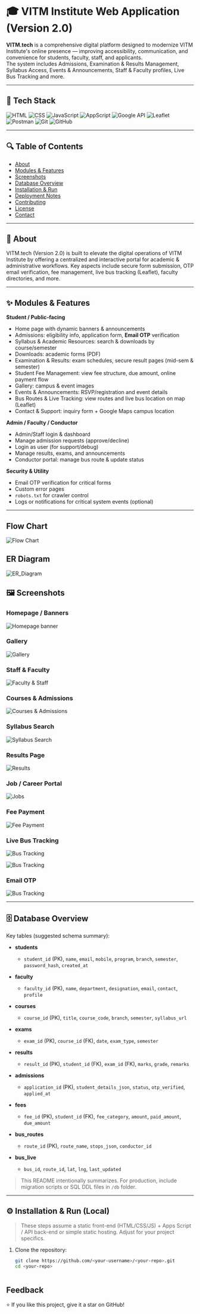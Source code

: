 # 🎓 VITM Institute Web Application (Version 2.0)

**VITM.tech** is a comprehensive digital platform designed to modernize VITM Institute's online presence — improving accessibility, communication, and convenience for students, faculty, staff, and applicants.  
The system includes Admissions, Examination & Results Management, Syllabus Access, Events & Announcements, Staff & Faculty profiles, Live Bus Tracking and more.

---

## 🔨 Tech Stack

![HTML](https://img.shields.io/badge/HTML5-E44D26?style=for-the-badge&logo=html5&logoColor=white)
![CSS](https://img.shields.io/badge/CSS3-264de4?style=for-the-badge&logo=css3&logoColor=white)
![JavaScript](https://img.shields.io/badge/JavaScript-FFCC21?style=for-the-badge&logo=javascript&logoColor=black)
![AppScript](https://img.shields.io/badge/Apps_Script-2098AA?style=for-the-badge&logo=google&logoColor=white)
![Google API](https://img.shields.io/badge/Google_API-4285F4?style=for-the-badge&logo=google&logoColor=white)
![Leaflet](https://img.shields.io/badge/Leaflet-199900?style=for-the-badge&logo=leaflet&logoColor=white)
![Postman](https://img.shields.io/badge/Postman-FF6C37?style=for-the-badge&logo=postman&logoColor=white)
![Git](https://img.shields.io/badge/Git-F05033?style=for-the-badge&logo=git&logoColor=white)
![GitHub](https://img.shields.io/badge/GitHub-181717?style=for-the-badge&logo=github)

---

## 🔍 Table of Contents
- [About](#-about)
- [Modules & Features](#-modules--features)
- [Screenshots](#-screenshots)
- [Database Overview](#-database-overview)
- [Installation & Run](#-installation--run)
- [Deployment Notes](#-deployment-notes)
- [Contributing](#-contributing)
- [License](#-license)
- [Contact](#-contact)

---

## 📝 About

VITM.tech (Version 2.0) is built to elevate the digital operations of VITM Institute by offering a centralized and interactive portal for academic & administrative workflows. Key aspects include secure form submission, OTP email verification, fee management, live bus tracking (Leaflet), faculty directories, and more.

---

## ✨ Modules & Features

**Student / Public-facing**
- Home page with dynamic banners & announcements
- Admissions: eligibility info, application form, **Email OTP** verification
- Syllabus & Academic Resources: search & downloads by course/semester
- Downloads: academic forms (PDF)
- Examination & Results: exam schedules, secure result pages (mid-sem & semester)
- Student Fee Management: view fee structure, due amount, online payment flow
- Gallery: campus & event images
- Events & Announcements: RSVP/registration and event details
- Bus Routes & Live Tracking: view routes and live bus location on map (Leaflet)
- Contact & Support: inquiry form + Google Maps campus location

**Admin / Faculty / Conductor**
- Admin/Staff login & dashboard
- Manage admission requests (approve/decline)
- Login as user (for support/debug)
- Manage results, exams, and announcements
- Conductor portal: manage bus route & update status

**Security & Utility**
- Email OTP verification for critical forms
- Custom error pages
- `robots.txt` for crawler control
- Logs or notifications for critical system events (optional)

---

## Flow Chart
![Flow Chart](https://github.com/user-attachments/assets/19a87cdd-fff9-462f-922a-df99fdd65046)


## ER Diagram
![ER_Diagram](https://github.com/user-attachments/assets/84a37cf7-b306-48b9-9f0c-af0537882d95)



## 🖼 Screenshots


### Homepage / Banners
![Homepage banner](https://github.com/user-attachments/assets/be3ed7f7-60cb-4e29-ac90-8e71edea6923)



### Gallery
![Gallery](https://github.com/user-attachments/assets/9e018c82-cdb1-4c52-bf30-21f097998057)


### Staff & Faculty
![Faculty & Staff](https://github.com/user-attachments/assets/19363976-aa0c-480a-a6b4-cf77ad533374)


### Courses & Admissions
![Courses & Admissions](https://github.com/user-attachments/assets/8cd6f14b-143b-464f-aeb7-a42375dc60d8)


### Syllabus Search
![Syllabus Search](https://github.com/user-attachments/assets/713381f4-42a1-4e88-af85-f605d5bdb6d7)


### Results Page
![Results](https://github.com/user-attachments/assets/d9e739b7-ba4f-42d6-ae5e-8d58759a8b90)


### Job / Career Portal
![Jobs](https://github.com/user-attachments/assets/d085ec1d-60bc-4fa4-b00f-22032c6d8060)


### Fee Payment
![Fee Payment](https://github.com/user-attachments/assets/5e1ed82d-c784-4eed-a4e1-98f3e2d4c7c9)


### Live Bus Tracking
![Bus Tracking](https://github.com/user-attachments/assets/c4440bf6-ba82-46c3-95fc-7ab831f3dd92)

![Bus Tracking](https://github.com/user-attachments/assets/9a166098-3e40-4f20-97c7-b49118424f5f)


### Email OTP 

![Bus Tracking](https://github.com/user-attachments/assets/372708fe-ec35-4324-802e-69643fb7aa8b)


---

## 🗄 Database Overview

Key tables (suggested schema summary):

- **students**
  - `student_id` (PK), `name`, `email`, `mobile`, `program`, `branch`, `semester`, `password_hash`, `created_at`

- **faculty**
  - `faculty_id` (PK), `name`, `department`, `designation`, `email`, `contact`, `profile`

- **courses**
  - `course_id` (PK), `title`, `course_code`, `branch`, `semester`, `syllabus_url`

- **exams**
  - `exam_id` (PK), `course_id` (FK), `date`, `exam_type`, `semester`

- **results**
  - `result_id` (PK), `student_id` (FK), `exam_id` (FK), `marks`, `grade`, `remarks`

- **admissions**
  - `application_id` (PK), `student_details_json`, `status`, `otp_verified`, `applied_at`

- **fees**
  - `fee_id` (PK), `student_id` (FK), `fee_category`, `amount`, `paid_amount`, `due_amount`

- **bus_routes**
  - `route_id` (PK), `route_name`, `stops_json`, `conductor_id`

- **bus_live**
  - `bus_id`, `route_id`, `lat`, `lng`, `last_updated`

> This README intentionally summarizes. For production, include migration scripts or SQL DDL files in `/db` folder.

---

## ⚙ Installation & Run (Local)

> These steps assume a static front-end (HTML/CSS/JS) + Apps Script / API back-end or simple static hosting. Adjust for your project specifics.

1. Clone the repository:
   ```bash
   git clone https://github.com/<your-username>/<your-repo>.git
   cd <your-repo>



## Feedback

⭐ If you like this project, give it a star on GitHub!

